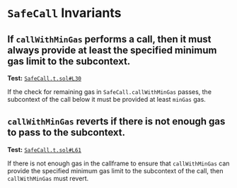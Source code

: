 # `SafeCall` Invariants

## If `callWithMinGas` performs a call, then it must always provide at least the specified minimum gas limit to the subcontext.
**Test:** [`SafeCall.t.sol#L30`](../contracts/test/invariants/SafeCall.t.sol#L30)

If the check for remaining gas in `SafeCall.callWithMinGas` passes, the subcontext of the call below it must be provided at least `minGas` gas. 


## `callWithMinGas` reverts if there is not enough gas to pass to the subcontext.
**Test:** [`SafeCall.t.sol#L61`](../contracts/test/invariants/SafeCall.t.sol#L61)

If there is not enough gas in the callframe to ensure that `callWithMinGas` can provide the specified minimum gas limit to the subcontext of the call, then `callWithMinGas` must revert. 
